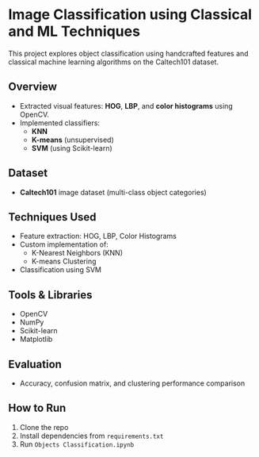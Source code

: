 # Image Classification using Classical and ML Techniques

This project explores object classification using handcrafted features and classical machine learning algorithms on the Caltech101 dataset.

## Overview
- Extracted visual features: **HOG**, **LBP**, and **color histograms** using OpenCV.
- Implemented classifiers:
  - **KNN**
  - **K-means** (unsupervised)
  - **SVM** (using Scikit-learn)

## Dataset
- **Caltech101** image dataset (multi-class object categories)

## Techniques Used
- Feature extraction: HOG, LBP, Color Histograms
- Custom implementation of:
  - K-Nearest Neighbors (KNN)
  - K-means Clustering
- Classification using SVM

## Tools & Libraries
- OpenCV
- NumPy
- Scikit-learn
- Matplotlib

## Evaluation
- Accuracy, confusion matrix, and clustering performance comparison

## How to Run
1. Clone the repo
2. Install dependencies from `requirements.txt`
3. Run `Objects Classification.ipynb`

